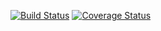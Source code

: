 [![Build Status](https://app.travis-ci.com/sujith15/patBughunt.svg?branch=master)](https://app.travis-ci.com/sujith15/patBughunt) [![Coverage Status](https://coveralls.io/repos/github/sujith15/patBughunt/badge.svg?branch=master)](https://coveralls.io/github/sujith15/patBughunt?branch=master)